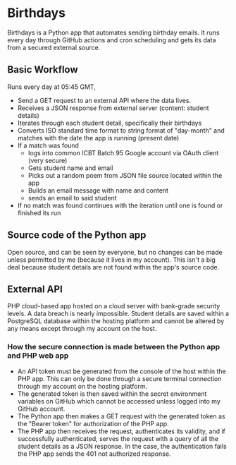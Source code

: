 # Birthdays
Birthdays is a Python app that automates sending birthday emails. It runs every day through GitHub actions and cron scheduling and gets its data from a secured external source.

## Basic Workflow
Runs every day at 05:45 GMT,
- Send a GET request to an external API where the data lives.
- Receives a JSON response from external server (content: student details)
- Iterates through each student detail, specifically their birthdays
- Converts ISO standard time format to string format of "day-month" and matches with the date the app is running (present date)
- If a match was found
    - logs into common ICBT Batch 95 Google account via OAuth client (very secure)
    - Gets student name and email
    - Picks out a random poem from JSON file source located within the app
    - Builds an email message with name and content
    - sends an email to said student
- If no match was found continues with the iteration until one is found or finished its run

## Source code of the Python app
Open source, and can be seen by everyone, but no changes can be made unless permitted by me (because it lives in my account). This isn't a big deal because student details are not found within the app's source code.

## External API
PHP cloud-based app hosted on a cloud server with bank-grade security levels. A data breach is nearly impossible. Student details are saved within a PostgreSQL database within the hosting platform and cannot be altered by any means except through my account on the host.

### How the secure connection is made between the Python app and PHP web app
- An API token must be generated from the console of the host within the PHP app. This can only be done through a secure terminal connection through my account on the hosting platform.
- The generated token is then saved within the secret environment variables on GitHub which cannot be accessed unless logged into my GitHub account.
- The Python app then makes a GET request with the generated token as the "Bearer token" for authorization of the PHP app.
- The PHP app then receives the request, authenticates its validity, and if successfully authenticated, serves the request with a query of all the student details as a JSON response. In the case, the authentication fails the PHP app sends the 401 not authorized response.
